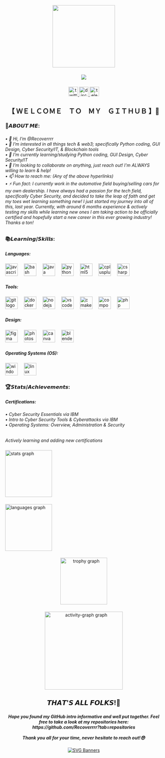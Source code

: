 <div align="center">
  <img height="200" src="https://avatars.githubusercontent.com/u/185311513?v=4"  />
</div>

###

<div align="center">
  <img src="https://visitor-badge.laobi.icu/badge?page_id=Recoverrrr.Recoverrrr&"  />
</div>

###

<div align="center">
  <a href="https://x.com/Recoverrr" target="_blank">
    <img src="https://img.shields.io/static/v1?message=Twitter&logo=twitter&label=&color=1DA1F2&logoColor=white&labelColor=&style=for-the-badge" height="30" alt="twitter logo"  />
  </a>
  <a href="https://discordapp.com/users/recoverr.eth" target="_blank">
    <img src="https://img.shields.io/static/v1?message=Discord&logo=discord&label=&color=7289DA&logoColor=white&labelColor=&style=for-the-badge" height="30" alt="discord logo"  />
  </a>
  <a href="https://t.me/Recoverrr" target="_blank">
    <img src="https://img.shields.io/static/v1?message=Telegram&logo=telegram&label=&color=2CA5E0&logoColor=white&labelColor=&style=for-the-badge" height="30" alt="telegram logo"  />
  </a>
</div>

###

<h2 align="center">【﻿ ＷＥＬＣＯＭＥ　ＴＯ　ＭＹ　ＧＩＴＨＵＢ 】👋</h2>

###

<h3 align="left">📒𝘼𝘽𝙊𝙐𝙏 𝙈𝙀:</h3>

###

<h6 align="left">
• 👋 Hi, I’m @Recoverrrr<br>
• 👀 I’m interested in all things tech & web3; specifically Python coding, GUI Design, Cyber Security/IT, & Blockchain tools<br>
• 🌱 I’m currently learning/studying Python coding, GUI Design, Cyber Security/IT<br>
• 💞️ I’m looking to collaborate on anything, just reach out! I'm ALWAYS willing to learn & help!<br>
• 📫 How to reach me: (Any of the above hyperlinks)<br>
• ⚡ Fun fact: I currently work in the automotive field buying/selling cars for my own dealership. I have always had a passion for the tech field, specifically Cyber Security, and decided to take the leap of faith and get my toes wet learning something new! I just started my journey into all of this, last year. Currently, with around 6 months experience & actively testing my skills while learning new ones I am taking action to be officially certified and hopefully start a new career in this ever growing industry! Thanks a ton!
</h6>

###

<h3 align="left">📚𝙇𝙚𝙖𝙧𝙣𝙞𝙣𝙜/𝙎𝙠𝙞𝙡𝙡𝙨:</h3>

###

<h5 align="left">Languages:</h5>

###

<div align="left">
  <img src="https://skillicons.dev/icons?i=js" height="40" alt="javascript logo"  />
  <img width="12" />
  <img src="https://cdn.jsdelivr.net/gh/devicons/devicon/icons/bash/bash-original.svg" height="40" alt="bash logo"  />
  <img width="12" />
  <img src="https://cdn.jsdelivr.net/gh/devicons/devicon/icons/java/java-original.svg" height="40" alt="java logo"  />
  <img width="12" />
  <img src="https://cdn.jsdelivr.net/gh/devicons/devicon/icons/python/python-original.svg" height="40" alt="python logo"  />
  <img width="12" />
  <img src="https://cdn.jsdelivr.net/gh/devicons/devicon/icons/html5/html5-original.svg" height="40" alt="html5 logo"  />
  <img width="12" />
  <img src="https://cdn.jsdelivr.net/gh/devicons/devicon/icons/cplusplus/cplusplus-original.svg" height="40" alt="cplusplus logo"  />
  <img width="12" />
  <img src="https://cdn.jsdelivr.net/gh/devicons/devicon/icons/csharp/csharp-original.svg" height="40" alt="csharp logo"  />
</div>

###

<h5 align="left">Tools:</h5>

###

<div align="left">
  <img src="https://cdn.jsdelivr.net/gh/devicons/devicon/icons/git/git-original.svg" height="40" alt="git logo"  />
  <img width="12" />
  <img src="https://cdn.jsdelivr.net/gh/devicons/devicon/icons/docker/docker-original.svg" height="40" alt="docker logo"  />
  <img width="12" />
  <img src="https://cdn.jsdelivr.net/gh/devicons/devicon/icons/nodejs/nodejs-original.svg" height="40" alt="nodejs logo"  />
  <img width="12" />
  <img src="https://cdn.jsdelivr.net/gh/devicons/devicon/icons/vscode/vscode-original.svg" height="40" alt="vscode logo"  />
  <img width="12" />
  <img src="https://cdn.jsdelivr.net/gh/devicons/devicon/icons/cmake/cmake-original.svg" height="40" alt="cmake logo"  />
  <img width="12" />
  <img src="https://cdn.jsdelivr.net/gh/devicons/devicon/icons/composer/composer-original.svg" height="40" alt="composer logo"  />
  <img width="12" />
  <img src="https://cdn.jsdelivr.net/gh/devicons/devicon/icons/php/php-original.svg" height="40" alt="php logo"  />
</div>

###

<h5 align="left">Design:</h5>

###

<div align="left">
  <img src="https://cdn.jsdelivr.net/gh/devicons/devicon/icons/figma/figma-original.svg" height="40" alt="figma logo"  />
  <img width="12" />
  <img src="https://cdn.jsdelivr.net/gh/devicons/devicon/icons/photoshop/photoshop-plain.svg" height="40" alt="photoshop logo"  />
  <img width="12" />
  <img src="https://cdn.jsdelivr.net/gh/devicons/devicon/icons/canva/canva-original.svg" height="40" alt="canva logo"  />
  <img width="12" />
  <img src="https://cdn.jsdelivr.net/gh/devicons/devicon/icons/blender/blender-original.svg" height="40" alt="blender logo"  />
</div>

###

<h5 align="left">Operating Systems (OS):</h5>

###

<div align="left">
  <img src="https://cdn.jsdelivr.net/gh/devicons/devicon/icons/windows8/windows8-original.svg" height="40" alt="windows8 logo"  />
  <img width="12" />
  <img src="https://cdn.jsdelivr.net/gh/devicons/devicon/icons/linux/linux-original.svg" height="40" alt="linux logo"  />
</div>

###

<h3 align="left">🏆𝙎𝙩𝙖𝙩𝙨/𝘼𝙘𝙝𝙞𝙚𝙫𝙚𝙢𝙚𝙣𝙩𝙨:</h3>

###

<h5 align="left">Certifications:</h5>

###

<h6 align="left">
• Cyber Security Essentials via IBM<br>
•  Intro to Cyber Security Tools & Cyberattacks via IBM<br>
• Operating Systems: Overview, Administration & Security<br>

 ###

 
*Actively learning and adding new certifications*
</h6>

###

<div align="left">
  <img src="https://github-readme-stats.vercel.app/api?username=Recoverrrr&hide_title=false&hide_rank=false&show_icons=true&include_all_commits=true&count_private=true&disable_animations=false&theme=dark&locale=en&hide_border=false&order=1" height="150" alt="stats graph"  />
</div>

###

<div align="left">
  <img src="https://github-readme-stats.vercel.app/api/top-langs?username=Recoverrrr&locale=en&hide_title=false&layout=compact&card_width=320&langs_count=5&theme=dark&hide_border=false&order=2" height="150" alt="languages graph"  />
</div>

###

<div align="center">
  <img src="https://github-profile-trophy.vercel.app?username=Recoverrrr&theme=onedark&column=-1&row=1&margin-w=8&margin-h=8&no-bg=true&no-frame=false&order=4" height="150" alt="trophy graph"  />
</div>

###

<div align="center">
  <img src="https://github-readme-activity-graph.vercel.app/graph?username=Recoverrrr&radius=16&theme=github-dark&area=true&order=5&line=22790f&point=3cf014" height="250" alt="activity-graph graph"  />
</div>

###

<h2 align="center">𝙏𝙃𝘼𝙏'𝙎 𝘼𝙇𝙇 𝙁𝙊𝙇𝙆𝙎!👋</h2>

###

<h5 align="center">
Hope you found my GitHub intro informative and well put together. Feel free to take a look at my repositories here: https://github.com/Recoverrrr?tab=repositories<br><br>
Thank you all for your time, never hesitate to reach out!😎
</h5>

###

<div align="center">
  <a href="https://github.com/Akshay090/svg-banners">
    <img src="https://svg-banners.vercel.app/api?type=origin&text1=THANKS%20FOR%20STOPPING%20BY%20🙏&width=800&height=225" alt="SVG Banners" />
  </a>
</div>
